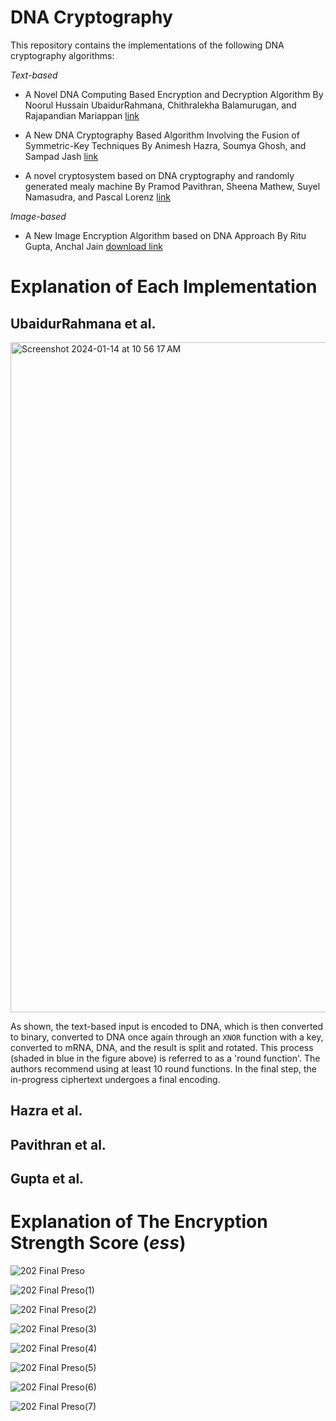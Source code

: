 # DNA Cryptography 

This repository contains the implementations of the following DNA cryptography algorithms: 

_Text-based_

- A Novel DNA Computing Based Encryption and Decryption Algorithm By Noorul Hussain UbaidurRahmana, Chithralekha Balamurugan, and Rajapandian Mariappan [link](https://www.sciencedirect.com/science/article/pii/S187705091500109X)

- A New DNA Cryptography Based Algorithm Involving the Fusion of Symmetric-Key Techniques By Animesh Hazra, Soumya Ghosh, and Sampad Jash [link](https://www.springerprofessional.de/en/a-new-dna-cryptography-based-algorithm-involving-the-fusion-of-s/15711004)

- A novel cryptosystem based on DNA cryptography and randomly generated mealy machine By Pramod Pavithran, Sheena Mathew, Suyel Namasudra, and Pascal Lorenz [link](https://www.sciencedirect.com/science/article/abs/pii/S0167404820304338)

_Image-based_

- A New Image Encryption Algorithm based on DNA Approach By Ritu Gupta, Anchal Jain [download link](https://www.academia.edu/download/55105101/pxc3893440.pdf)

# Explanation of Each Implementation

## UbaidurRahmana et al.

<img width="1072" alt="Screenshot 2024-01-14 at 10 56 17 AM" src="https://github.com/TanmayiNandan/dna-cryptography/assets/4597760/3733f3fb-c3dd-4fad-b449-8cb864d28021">

As shown, the text-based input is encoded to DNA, which is then converted to binary, converted to DNA once again through an `XNOR` function with a key, converted to mRNA, DNA, and the result is split and rotated. This process (shaded in blue in the figure above) is referred to as a 'round function'. The authors recommend using at least 10 round functions. In the final step, the in-progress ciphertext undergoes a final encoding.
 

## Hazra et al.


## Pavithran et al.

## Gupta et al. 

# Explanation of The Encryption Strength Score (_ess_)

![202 Final Preso](https://github.com/TanmayiNandan/dna-cryptography/assets/4597760/e6218375-ad66-47ae-8158-63759329154d)


![202 Final Preso(1)](https://github.com/TanmayiNandan/dna-cryptography/assets/4597760/48e7c10e-a1f5-4259-84c8-8bc4e845f65a)


![202 Final Preso(2)](https://github.com/TanmayiNandan/dna-cryptography/assets/4597760/1fde509f-45f4-4af1-9683-d46713fadc87)


![202 Final Preso(3)](https://github.com/TanmayiNandan/dna-cryptography/assets/4597760/88a9692d-ad10-4d30-be00-bd77e5393282)


![202 Final Preso(4)](https://github.com/TanmayiNandan/dna-cryptography/assets/4597760/39949671-09e4-4103-8d58-d6f77780f902)


![202 Final Preso(5)](https://github.com/TanmayiNandan/dna-cryptography/assets/4597760/ff06b857-3608-49a2-86f9-b689114863c5)


![202 Final Preso(6)](https://github.com/TanmayiNandan/dna-cryptography/assets/4597760/15c3b1b6-0323-4b9c-b613-b1adedc127e5)


![202 Final Preso(7)](https://github.com/TanmayiNandan/dna-cryptography/assets/4597760/c8908f72-9224-4578-8e46-fc2d273ca1c6)








